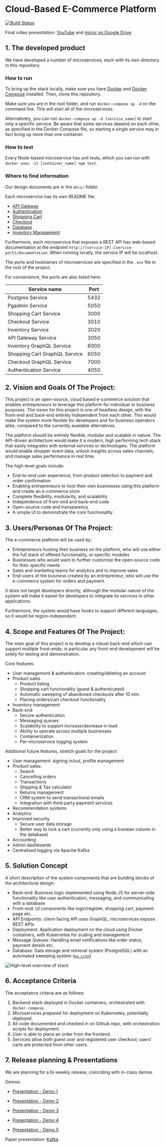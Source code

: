 Cloud-Based E-Commerce Platform
====================================

[![Build Status](https://travis-ci.org/BU-NU-CLOUD-F19/Cloud_Based_E-Commerce_Platform.svg?branch=master)](https://travis-ci.org/BU-NU-CLOUD-F19/Cloud_Based_E-Commerce_Platform)

Final video presentation: [YouTube](https://www.youtube.com/watch?v=JOQbcbfGPTE) and [mirror on Google Drive](https://drive.google.com/open?id=1p4tRmXGq7TN64me3glDuFlAmBGuvHNKX).

## 1. The developed product
We have developed a number of microservices, each with its own directory in this repository.

### How to run
To bring up the stack locally, make sure you have [Docker](https://docker.io/) and [Docker Compose](https://docs.docker.com/compose/install/) installed.
Then, clone this repository.

Make sure you are in the root folder, and run `docker-compose up -d` on the command line.
This will start all of the microservices.

Alternatively, you can run `docker-compose up -d [service_name]` to start only a specific service.
Be aware that some services depend on each other, as specified in the Docker Compose file, so starting a single service may in fact bring up more than one container.

### How to test
Every Node-based microservice has unit tests, which you can run with `docker exec -it [container_name] npm test`.

### Where to find information
Our design documents are in the `docs/` folder.

Each microservice has its own README file:

* [API Gateway](api-gateway/README.md)
* [Authentication](authentication/README.md)
* [Shopping Cart](cart/README.md)
* [Checkout](checkout/README.md)
* [Database](db/README.md)
* [Inventory Management](inventory-management/README.md)

Furthermore, each microservice that exposes a REST API has web-based documentation at the endpoint `http://[service-IP]:[service-port]/documentation`.
When running locally, the service IP will be localhost.

The ports and hostnames of microservices are specified in the `.env` file in the root of the project.

For convenience, the ports are also listed here:

| Service name                  | Port |
|-------------------------------|------|
| Postgres Service              | 5432 |
| Pgadmin Service               | 5050 |
| Shopping Cart Service         | 3000 |
| Checkout Service              | 3010 |
| Inventory Service             | 3020 |
| API Gateway Service           | 3050 |
| Inventory GraphQL Service     | 6000 |
| Shopping Cart GraphQL Service | 6050 |
| Checkout GraphQL Service      | 7000 |
| Authentication Service        | 4050 |

## 2. Vision and Goals Of The Project:
This project is an open-source, cloud based e-commerce solution that enables entrepreneurs to leverage this platform for individual or business purposes.
The vision for this project is one of headless design, with the front-end and back-end entirely independent from each other.
This would make the system more flexible for developers and for business operators alike, compared to the currently available alternatives.

The platform should be entirely flexible, modular and scalable in nature.
The API-driven architecture would make it a modern, high performing tech stack that easily integrates with external services or technologies.
The platform would enable shopper event data, unlock insights across sales channels, and manage sales performance in real time.

The high-level goals include:

* End-to-end user experience, from product selection to payment and order confirmation
* Enabling entrepreneurs to host their own businesses using this platform and create an e-commerce store
* Complete flexibility, modularity, and scalability
* Independence of front-end and back-end code
* Open-source code and transparency
* A simple UI to demonstrate the core functionality

## 3. Users/Personas Of The Project:
The e-commerce platform will be used by:

* Entrepreneurs hosting their business on the platform, who will use either the full stack of offered functionality, or specific modules
* Businesses who would want to further customize the open-source code for their specific needs
* Sales and marketing teams for analytics and to improve sales
* End-users of the business created by an entrepreneur, who will use the e-commerce system for orders and payment.

It does not target developers directly, although the modular nature of the system will make it easier for developers to integrate its services in other applications.

Furthermore, the system would have hooks to support different languages, so it would be region-independent.

## 4. Scope and Features Of The Project:
The main goal of this project is to develop a robust back-end which can support multiple front-ends; in particular any front-end development will be solely for testing and demonstration.

Core features:

* User management & authentication: creating/deleting an account
* Product sales
  * Product listing
  * Shopping cart functionality (guest & authenticated)
  * Automatic sweeping of abandoned checkouts after 10 min.
  * Placing orders/cart checkout functionality
* Inventory management
* Back-end
  * Secure authentication
  * Messaging queues
  * Scalability to support increase/decrease in load
  * Ability to operate across multiple businesses
  * Containerization
  * Per-microservice logging system

Additional future features, stretch goals for the project:

* User management: signing in/out, profile management
* Product sales:
  * Search
  * Cancelling orders
  * Transactions
  * Shipping & Tax calculator
  * Returns management
  * CRM system to send transactional emails
  * Integration with third-party payment services
* Recommendation systems
* Analytics
* Improved security
  * Secure user data storage
  * Better way to lock a cart (currently only using a boolean column in the database)
* Accounting
* Admin dashboards
* Centralised logging via Apache Kafka

## 5. Solution Concept
A short description of the system components that are building blocks of the architectural design:

* Back-end: Business logic implemented using Node.JS for server-side functionality like user authentication, messaging, and communicating with a database
* Front-end: UI components like login/register, shopping cart, payment page etc.
* API Endpoints: client-facing API uses GraphQL, microservices expose REST APIs
* Deployment: Application deployment on the cloud using Docker containers, with Kubernetes for scaling and management
* Message Queues: Handling email notifications like order status, payment details etc.
* Database: Data storage and retrieval system (PostgreSQL) with an automated sweeping system ([`pg_cron`](https://github.com/citusdata/pg_cron))

![High-level overview of stack](img/hl_stack_overview.png)

## 6. Acceptance Criteria

The acceptance criteria are as follows:

1. Backend stack deployed in Docker containers, orchestrated with `docker-compose`.
2. Microservices prepared for deployment on Kubernetes, potentially deployed.
3. All code documented and checked in on Github repo, with orchestration scripts for deployment.
4. User is able to place an order from the frontend.
5. Services allow both guest user and registered user checkout; users' carts are protected from other users.

## 7. Release planning & Presentations
We are planning for a bi-weekly release, coinciding with in-class demos.

Demos:

* [Presentation - Demo 1](https://docs.google.com/presentation/d/1TYmVYvuYqNWoOj4FwtnGaxnmtSnmXSqMxC14MutpX2s/edit?usp=sharing)

* [Presentation - Demo 2](https://docs.google.com/presentation/d/1pIByj3ZFKsxwYGMkZmbblarH8IQ_82dd2DG20eF9ZoQ/edit?usp=sharing)

* [Presentation - Demo 3](https://docs.google.com/presentation/d/1y8UFQk24xiic3kDdEQJf4XNuVcRz4E9o73lxcjVV5q0/edit?usp=sharing)

* [Presentation - Demo 4](https://docs.google.com/presentation/d/1HYA-NcBYhKcqQb_2hXY_uLIjA32a3Ii8SxGgHjhN5ok/edit?usp=sharing)

* [Presentation - Demo 5](https://docs.google.com/presentation/d/1jZsAQxVgm-G43GMPc2j9_eFu9ijegDiACVId-v0h1X4/edit?usp=sharing)

Paper presentation: [Kafka](https://docs.google.com/presentation/d/1zpvOEwlpvICcFjsk3VjvMrjJyT14KJtdswHrt5g4bF8/edit?usp=sharing)

